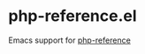 # php-reference.el

Emacs support for [php-reference][1]

 [1]: https://github.com/harto/php-reference
